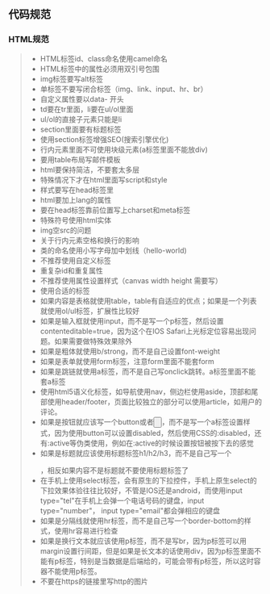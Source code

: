 ## 代码规范
### HTML规范
> * HTML标签id、class命名使用camel命名
> * HTML标签中的属性必须用双引号包围
> * img标签要写alt标签
> * 单标签不要写闭合标签（img、link、input、hr、br）
> * 自定义属性要以data- 开头
> * td要在tr里面，li要在ul/ol里面
> * ul/ol的直接子元素只能是li
> * section里面要有标题标签
> * 使用section标签增强SEO(搜索引擎优化)
>  * 行内元素里面不可使用块级元素(a标签里面不能放div)
> * 要用table布局写邮件模板
> * html要保持简洁，不要套太多层
> * 特殊情况下才在html里面写script和style
> * 样式要写在head标签里
> * html要加上lang的属性
> * 要在head标签靠前位置写上charset和meta标签
> * 特殊符号使用html实体
> * img空src的问题
> * 关于行内元素空格和换行的影响
> * 类的命名使用小写字母加中划线（hello-world)
> * 不推荐使用自定义标签
> * 重复杂id和重复属性
> * 不推荐使用属性设置样式（canvas width height 需要写）
> * 使用合适的标签
> * 如果内容是表格就使用table，table有自适应的优点；如果是一个列表就使用ol/ul标签，扩展性比较好
> * 如果是输入框就使用input，而不是写一个p标签，然后设置contenteditable=true，因为这个在IOS Safari上光标定位容易出现问题。如果需要做特殊效果除外
>  * 如果是粗体就使用b/strong，而不是自己设置font-weight
> * 如果是表单就使用form标签，注意form里面不能套form
> * 如果是跳链就使用a标签，而不是自己写onclick跳转。a标签里面不能套a标签
> * 使用html5语义化标签，如导航使用nav，侧边栏使用aside，顶部和尾部使用header/footer，页面比较独立的部分可以使用article，如用户的评论。
> * 如果是按钮就应该写一个button或者<input type="button">，而不是写一个a标签设置样式，因为使用button可以设置disabled，然后使用CSS的:disabled，还有:active等伪类使用，例如在:active的时候设置按钮被按下去的感觉
> * 如果是标题就应该使用标题标签h1/h2/h3，而不是自己写一个<p class="title"></p>，相反如果内容不是标题就不要使用标题标签了
> * 在手机上使用select标签，会有原生的下拉控件，手机上原生select的下拉效果体验往往比较好，不管是IOS还是android，而使用input type="tel"在手机上会弹一个电话号码的键盘，input type="number"， input type="email"都会弹相应的键盘
> * 如果是分隔线就使用hr标签，而不是自己写一个border-bottom的样式，使用hr容易进行检查
> * 如果是换行文本就应该使用p标签，而不是写br，因为p标签可以用margin设置行间距，但是如果是长文本的话使用div，因为p标签里面不能有p标签，特别是当数据是后端给的，可能会带有p标签，所以这时容器不能使用p标签。
> * 不要在https的链接里写http的图片
